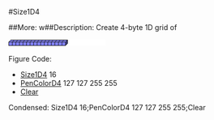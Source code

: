 #Size1D4

##More: w##Description: Create 4-byte 1D grid of <width>

![](Size1D4.png)

Figure Code:
- [Size1D4](Size1D4.md) 16
- [PenColorD4](PenColorD4.md) 127 127 255 255
- [Clear](Clear.md)

Condensed: Size1D4 16;PenColorD4 127 127 255 255;Clear

